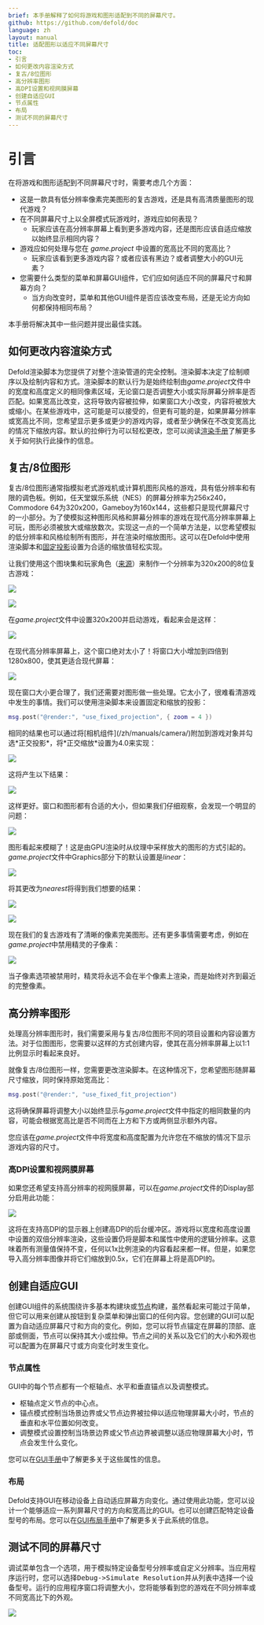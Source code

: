 ```yaml
---
brief: 本手册解释了如何将游戏和图形适配到不同的屏幕尺寸。
github: https://github.com/defold/doc
language: zh
layout: manual
title: 适配图形以适应不同屏幕尺寸
toc:
- 引言
- 如何更改内容渲染方式
- 复古/8位图形
- 高分辨率图形
- 高DPI设置和视网膜屏幕
- 创建自适应GUI
- 节点属性
- 布局
- 测试不同的屏幕尺寸
---
```


# 引言

在将游戏和图形适配到不同屏幕尺寸时，需要考虑几个方面：

* 这是一款具有低分辨率像素完美图形的复古游戏，还是具有高清质量图形的现代游戏？
* 在不同屏幕尺寸上以全屏模式玩游戏时，游戏应如何表现？
  * 玩家应该在高分辨率屏幕上看到更多游戏内容，还是图形应该自适应缩放以始终显示相同内容？
* 游戏应如何处理与您在 *game.project* 中设置的宽高比不同的宽高比？
  * 玩家应该看到更多游戏内容？或者应该有黑边？或者调整大小的GUI元素？
* 您需要什么类型的菜单和屏幕GUI组件，它们应如何适应不同的屏幕尺寸和屏幕方向？
  * 当方向改变时，菜单和其他GUI组件是否应该改变布局，还是无论方向如何都保持相同布局？

本手册将解决其中一些问题并提出最佳实践。


## 如何更改内容渲染方式

Defold渲染脚本为您提供了对整个渲染管道的完全控制。渲染脚本决定了绘制顺序以及绘制内容和方式。渲染脚本的默认行为是始终绘制由*game.project*文件中的宽度和高度定义的相同像素区域，无论窗口是否调整大小或实际屏幕分辨率是否匹配。如果宽高比改变，这将导致内容被拉伸，如果窗口大小改变，内容将被放大或缩小。在某些游戏中，这可能是可以接受的，但更有可能的是，如果屏幕分辨率或宽高比不同，您希望显示更多或更少的游戏内容，或者至少确保在不改变宽高比的情况下缩放内容。默认的拉伸行为可以轻松更改，您可以阅读[渲染手册](https://www.defold.com/zh/manuals/render/#default-view-projection)了解更多关于如何执行此操作的信息。


## 复古/8位图形

复古/8位图形通常指模拟老式游戏机或计算机图形风格的游戏，具有低分辨率和有限的调色板。例如，任天堂娱乐系统（NES）的屏幕分辨率为256x240，Commodore 64为320x200，Gameboy为160x144，这些都只是现代屏幕尺寸的一小部分。为了使模拟这种图形风格和屏幕分辨率的游戏在现代高分辨率屏幕上可玩，图形必须被放大或缩放数次。实现这一点的一个简单方法是，以您希望模拟的低分辨率和风格绘制所有图形，并在渲染时缩放图形。这可以在Defold中使用渲染脚本和[固定投影](/zh/manuals/render/#fixed-projection)设置为合适的缩放值轻松实现。

让我们使用这个图块集和玩家角色（[来源](https://ansimuz.itch.io/grotto-escape-game-art-pack)）来制作一个分辨率为320x200的8位复古游戏：

![](/manuals/images/screen_size/retro-player.png)

![](/manuals/images/screen_size/retro-tiles.png)

在*game.project*文件中设置320x200并启动游戏，看起来会是这样：

![](/manuals/images/screen_size/retro-original_320x200.png)

在现代高分辨率屏幕上，这个窗口绝对太小了！将窗口大小增加到四倍到1280x800，使其更适合现代屏幕：

![](/manuals/images/screen_size/retro-original_1280x800.png)

现在窗口大小更合理了，我们还需要对图形做一些处理。它太小了，很难看清游戏中发生的事情。我们可以使用渲染脚本来设置固定和缩放的投影：

```Lua
msg.post("@render:", "use_fixed_projection", { zoom = 4 })
```

<div class='sidenote' markdown='1'>
相同的结果也可以通过将[相机组件](/zh/manuals/camera/)附加到游戏对象并勾选*正交投影*，将*正交缩放*设置为4.0来实现：

![](/manuals/images/screen_size/retro-camera_zoom.png)
</div>

这将产生以下结果：

![](/manuals/images/screen_size/retro-zoomed_1280x800.png)

这样更好。窗口和图形都有合适的大小，但如果我们仔细观察，会发现一个明显的问题：

![](/manuals/images/screen_size/retro-zoomed_linear.png)

图形看起来模糊了！这是由GPU渲染时从纹理中采样放大的图形的方式引起的。*game.project*文件中Graphics部分下的默认设置是*linear*：

![](/manuals/images/screen_size/retro-settings_linear.png)

将其更改为*nearest*将得到我们想要的结果：

![](/manuals/images/screen_size/retro-settings_nearest.png)

![](/manuals/images/screen_size/retro-zoomed_nearest.png)

现在我们的复古游戏有了清晰的像素完美图形。还有更多事情需要考虑，例如在*game.project*中禁用精灵的子像素：

![](/manuals/images/screen_size/retro-subpixels.png)

当子像素选项被禁用时，精灵将永远不会在半个像素上渲染，而是始终对齐到最近的完整像素。

## 高分辨率图形

处理高分辨率图形时，我们需要采用与复古/8位图形不同的项目设置和内容设置方法。对于位图图形，您需要以这样的方式创建内容，使其在高分辨率屏幕上以1:1比例显示时看起来良好。

就像复古/8位图形一样，您需要更改渲染脚本。在这种情况下，您希望图形随屏幕尺寸缩放，同时保持原始宽高比：

```Lua
msg.post("@render:", "use_fixed_fit_projection")
```

这将确保屏幕将调整大小以始终显示与*game.project*文件中指定的相同数量的内容，可能会根据宽高比是否不同而在上方和下方或两侧显示额外内容。

您应该在*game.project*文件中将宽度和高度配置为允许您在不缩放的情况下显示游戏内容的尺寸。

### 高DPI设置和视网膜屏幕

如果您还希望支持高分辨率的视网膜屏幕，可以在*game.project*文件的Display部分启用此功能：

![](/manuals/images/screen_size/highdpi-enabled.png)

这将在支持高DPI的显示器上创建高DPI的后台缓冲区。游戏将以宽度和高度设置中设置的双倍分辨率渲染，这些设置仍将是脚本和属性中使用的逻辑分辨率。这意味着所有测量值保持不变，任何以1x比例渲染的内容看起来都一样。但是，如果您导入高分辨率图像并将它们缩放到0.5x，它们在屏幕上将是高DPI的。


## 创建自适应GUI

创建GUI组件的系统围绕许多基本构建块或[节点](/zh/manuals/gui/#node-types)构建，虽然看起来可能过于简单，但它可以用来创建从按钮到复杂菜单和弹出窗口的任何内容。您创建的GUI可以配置为自动适应屏幕尺寸和方向的变化。例如，您可以将节点锚定在屏幕的顶部、底部或侧面，节点可以保持其大小或拉伸。节点之间的关系以及它们的大小和外观也可以配置为在屏幕尺寸或方向变化时发生变化。

### 节点属性

GUI中的每个节点都有一个枢轴点、水平和垂直锚点以及调整模式。

* 枢轴点定义节点的中心点。
* 锚点模式控制当场景边界或父节点边界被拉伸以适应物理屏幕大小时，节点的垂直和水平位置如何改变。
* 调整模式设置控制当场景边界或父节点边界被调整以适应物理屏幕大小时，节点会发生什么变化。

您可以在[GUI手册](/zh/manuals/gui/#node-properties)中了解更多关于这些属性的信息。

### 布局

Defold支持GUI在移动设备上自动适应屏幕方向变化。通过使用此功能，您可以设计一个能够适应一系列屏幕尺寸的方向和宽高比的GUI。也可以创建匹配特定设备型号的布局。您可以在[GUI布局手册](/zh/manuals/gui-layouts/)中了解更多关于此系统的信息。


## 测试不同的屏幕尺寸

调试菜单包含一个选项，用于模拟特定设备型号分辨率或自定义分辨率。当应用程序运行时，您可以选择<kbd>Debug->Simulate Resolution</kbd>并从列表中选择一个设备型号。运行的应用程序窗口将调整大小，您将能够看到您的游戏在不同分辨率或不同宽高比下的外观。

![](/manuals/images/screen_size/simulate-resolution.png)